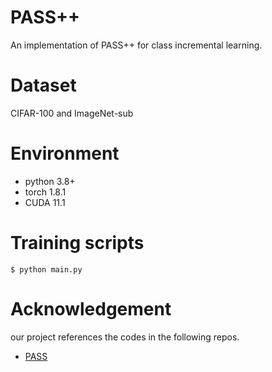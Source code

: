 # PASS++
An implementation of PASS++ for class incremental learning.
# Dataset
CIFAR-100 and ImageNet-sub

# Environment 
 - python 3.8+
 - torch 1.8.1
 - CUDA 11.1

# Training scripts

    $ python main.py
 
# Acknowledgement

our project references the codes in the following repos.
- [PASS](https://github.com/Impression2805/CVPR21_PASS)
